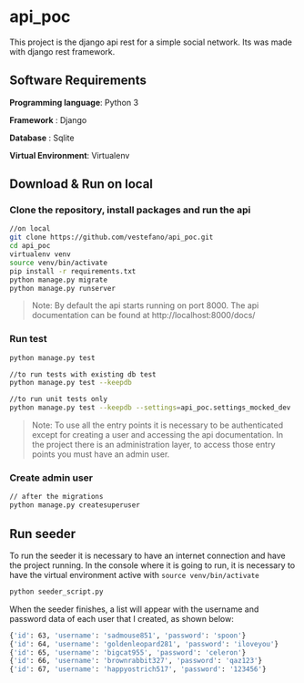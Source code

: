 # api_poc

This project is the django api rest for a simple social network. Its was made with django rest framework.

## Software Requirements

**Programming language**: Python 3

**Framework** : Django

**Database** : Sqlite

**Virtual Environment**: Virtualenv 

## Download & Run on local

### Clone the repository, install packages and run the api

```bash
//on local
git clone https://github.com/vestefano/api_poc.git
cd api_poc
virtualenv venv
source venv/bin/activate
pip install -r requirements.txt
python manage.py migrate
python manage.py runserver
```

>Note: By default the api starts running on port 8000. The api documentation can be found at 
http://localhost:8000/docs/

### Run test
```bash
python manage.py test

//to run tests with existing db test 
python manage.py test --keepdb

//to run unit tests only
python manage.py test --keepdb --settings=api_poc.settings_mocked_dev
```

>Note: To use all the entry points it is necessary to be authenticated except for creating a user and 
accessing the api documentation. In the project there is an administration layer, to access those entry 
points you must have an admin user. 

### Create admin user
```bash
// after the migrations
python manage.py createsuperuser
```

## Run seeder
To run the seeder it is necessary to have an internet connection and have the project running. In the console where 
it is going to run, it is necessary to have the virtual environment active with ```source venv/bin/activate```

```bash
python seeder_script.py
```
When the seeder finishes, a list will appear with the username and password data of each user that I created, as shown 
below:
```bash
{'id': 63, 'username': 'sadmouse851', 'password': 'spoon'}
{'id': 64, 'username': 'goldenleopard281', 'password': 'iloveyou'}
{'id': 65, 'username': 'bigcat955', 'password': 'celeron'}
{'id': 66, 'username': 'brownrabbit327', 'password': 'qaz123'}
{'id': 67, 'username': 'happyostrich517', 'password': '123456'}
```